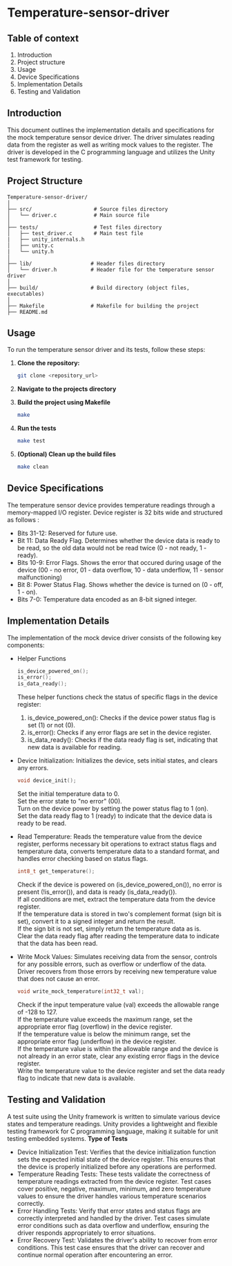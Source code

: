 # Temperature-sensor-driver

## **Table of context**
1. Introduction
1. Project structure
1. Usage
1. Device Specifications
1. Implementation Details
1. Testing and Validation

## **Introduction**
This document outlines the implementation details and specifications for the mock temperature sensor device driver. The driver simulates reading data from the register as well as writing mock values to the register. The driver is developed in the C programming language and utilizes the Unity test framework for testing.

## **Project Structure**
```
Temperature-sensor-driver/  
│  
├── src/                    # Source files directory  
│   └── driver.c            # Main source file  
│  
├── tests/                  # Test files directory  
│   ├── test_driver.c       # Main test file  
|   ├── unity_internals.h
│   ├── unity.c   
|   └── unity.h 
│  
├── lib/                   # Header files directory  
│   └── driver.h           # Header file for the temperature sensor driver  
│  
├── build/                 # Build directory (object files, executables)  
│  
├── Makefile               # Makefile for building the project  
├── README.md  
```

## **Usage**
To run the temperature sensor driver and its tests, follow these steps:

1. **Clone the repository:**

   ```bash
   git clone <repository_url>
1. **Navigate to the projects directory**
1. **Build the project using Makefile**
    ```bash
    make
1. **Run the tests**
    ```bash
    make test
1. **(Optional) Clean up the build files**
    ```bash
    make clean

## **Device Specifications**
The temperature sensor device provides temperature readings through a memory-mapped I/O register.
Device register is 32 bits wide and structured as follows :
- Bits 31-12: Reserved for future use.
- Bit 11: Data Ready Flag. Determines whether the device data is ready to be read, so the old data would not be read twice (0 - not ready, 1 - ready).
- Bits 10-9: Error Flags. Shows the error that occured during usage of the device (00 - no error, 01 - data overflow, 10 - data underflow, 11 - sensor malfunctioning)
- Bit 8: Power Status Flag. Shows whether the device is turned on (0 - off, 1 - on).
- Bits 7-0: Temperature data encoded as an 8-bit signed integer.

## **Implementation Details**
The implementation of the mock device driver consists of the following key components:
- Helper Functions 
    ```c
    is_device_powered_on(); 
    is_error(); 
    is_data_ready();
    ```
    These helper functions check the status of specific flags in the device register:

    1. is_device_powered_on(): Checks if the device power status flag is set (1) or not (0).
    1. is_error(): Checks if any error flags are set in the device register.
    1. is_data_ready(): Checks if the data ready flag is set, indicating that new data is available for reading.

- Device Initialization: Initializes the device, sets initial states, and clears any errors.
    ```c
    void device_init();
    ```
    Set the initial temperature data to 0.  
    Set the error state to "no error" (00).  
    Turn on the device power by setting the power status flag to 1 (on).  
    Set the data ready flag to 1 (ready) to indicate that the device data is ready to be read.  

- Read Temperature: Reads the temperature value from the device register, performs necessary bit operations to extract status flags and temperature data, converts temperature data to a standard format, and handles error checking based on status flags.
    ```c
    int8_t get_temperature();
    ```
    Check if the device is powered on (is_device_powered_on()), no error is present (!is_error()), and data is ready (is_data_ready()).  
    If all conditions are met, extract the temperature data from the device register.  
    If the temperature data is stored in two's complement format (sign bit is set), convert it to a signed integer and return the result.  
    If the sign bit is not set, simply return the temperature data as is.  
    Clear the data ready flag after reading the temperature data to indicate that the data has been read.

- Write Mock Values: Simulates receiving data from the sensor, controls for any possible errors, such as overflow or underflow of the data. Driver recovers from those errors by receiving new temperature value that does not cause an error.
    ```c
    void write_mock_temperature(int32_t val);
    ```
    Check if the input temperature value (val) exceeds the allowable range of -128 to 127.  
    If the temperature value exceeds the maximum range, set the appropriate error flag (overflow) in the device register.  
    If the temperature value is below the minimum range, set the appropriate error flag (underflow) in the device register.  
    If the temperature value is within the allowable range and the device is not already in an error state, clear any existing error flags in the device register.  
    Write the temperature value to the device register and set the data ready flag to indicate that new data is available.  

## **Testing and Validation**
A test suite using the Unity framework is written to simulate various device states and temperature readings. Unity provides a lightweight and flexible testing framework for C programming language, making it suitable for unit testing embedded systems.
**Type of Tests**
- Device Initialization Test: Verifies that the device initialization function sets the expected initial state of the device register. This ensures that the device is properly initialized before any operations are performed.
- Temperature Reading Tests: These tests validate the correctness of temperature readings extracted from the device register. Test cases cover positive, negative, maximum, minimum, and zero temperature values to ensure the driver handles various temperature scenarios correctly.
- Error Handling Tests: Verify that error states and status flags are correctly interpreted and handled by the driver. Test cases simulate error conditions such as data overflow and underflow, ensuring the driver responds appropriately to error situations.
- Error Recovery Test: Validates the driver's ability to recover from error conditions. This test case ensures that the driver can recover and continue normal operation after encountering an error.